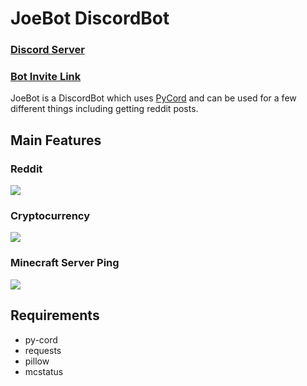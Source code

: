 # JoeBot DiscordBot

### [Discord Server](https://discord.gg/u3fPjukbq2)

### [Bot Invite Link](https://discord.com/api/oauth2/authorize?client_id=796433833296658442&permissions=117824&scope=bot)

JoeBot is a DiscordBot which uses [PyCord](https://github.com/Pycord-Development/pycord) and can be used for a few different things including getting reddit posts.

## Main Features

### Reddit

![](https://cdn.discordapp.com/attachments/796434329831604288/883343963531116555/Screenshot_2021-09-03_143323.png)

### Cryptocurrency

![](https://cdn.discordapp.com/attachments/796434329831604288/883344225050185768/Screenshot_2021-09-03_143417.png)

### Minecraft Server Ping

![](https://cdn.discordapp.com/attachments/796434329831604288/883344232994185256/Screenshot_2021-09-03_143402.png)

## Requirements

- py-cord
- requests
- pillow
- mcstatus
